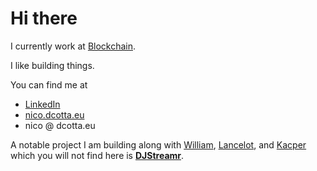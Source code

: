 # Hi there

I currently work at [Blockchain](https://www.blockchain.com/).

I like building things.

You can find me at
- [LinkedIn](https://www.linkedin.com/in/ndcotta/)
- [nico.dcotta.eu](https://nico.dcotta.eu)
- nico @ dcotta.eu

A notable project I am building along with [William](https://github.com/williamprofit), [Lancelot](https://github.com/lancelotblanchard), and [Kacper](https://github.com/KacperKazan) which you will not find here is [**DJStreamr**](https://djstreamr.com).
